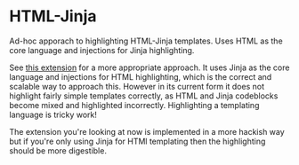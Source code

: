 # HTML-Jinja
Ad-hoc apporach to highlighting HTML-Jinja templates. Uses HTML as the core language and injections for Jinja highlighting.

See [this extension](https://github.com/ArcherHume/jinja2-support) for a more appropriate approach. It uses Jinja as the core language and injections for HTML highlighting, which is the correct and scalable way to approach this. However in its current form it does not highlight fairly simple templates correctly, as HTML and Jinja codeblocks become mixed and highlighted incorrectly. Highlighting a templating language is tricky work!

The extension you're looking at now is implemented in a more hackish way but if you're only using Jinja for HTMl templating then the highlighting should be more digestible.
